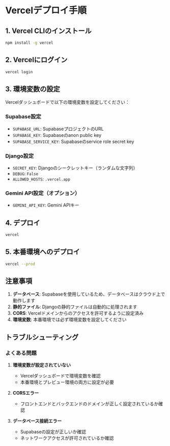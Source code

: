 # Vercelデプロイ手順

## 1. Vercel CLIのインストール

```bash
npm install -g vercel
```

## 2. Vercelにログイン

```bash
vercel login
```

## 3. 環境変数の設定

Vercelダッシュボードで以下の環境変数を設定してください：

### Supabase設定
- `SUPABASE_URL`: SupabaseプロジェクトのURL
- `SUPABASE_KEY`: Supabaseのanon public key
- `SUPABASE_SERVICE_KEY`: Supabaseのservice role secret key

### Django設定
- `SECRET_KEY`: Djangoのシークレットキー（ランダムな文字列）
- `DEBUG`: `False`
- `ALLOWED_HOSTS`: `.vercel.app`

### Gemini API設定（オプション）
- `GEMINI_API_KEY`: Gemini APIキー

## 4. デプロイ

```bash
vercel
```

## 5. 本番環境へのデプロイ

```bash
vercel --prod
```

## 注意事項

1. **データベース**: Supabaseを使用しているため、データベースはクラウド上で動作します
2. **静的ファイル**: Djangoの静的ファイルは自動的に処理されます
3. **CORS**: Vercelドメインからのアクセスを許可するように設定済み
4. **環境変数**: 本番環境では必ず環境変数を設定してください

## トラブルシューティング

### よくある問題

1. **環境変数が設定されていない**
   - Vercelダッシュボードで環境変数を確認
   - 本番環境とプレビュー環境の両方に設定が必要

2. **CORSエラー**
   - フロントエンドとバックエンドのドメインが正しく設定されているか確認

3. **データベース接続エラー**
   - Supabaseの設定が正しいか確認
   - ネットワークアクセスが許可されているか確認 
